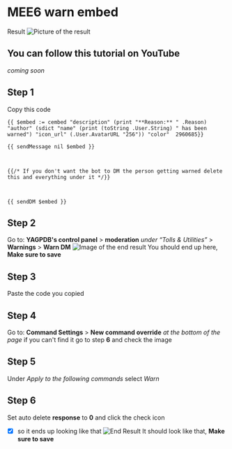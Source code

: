 # MEE6 warn embed
Result
![Picture of the result](https://i.ibb.co/0BH054d/yag-warn.png)

## You can follow this tutorial on YouTube

*coming soon*

## Step 1
Copy this code

    {{ $embed := cembed "description" (print "**Reason:** " .Reason) "author" (sdict "name" (print (toString .User.String) " has been warned") "icon_url" (.User.AvatarURL "256")) "color"  2960685}}
    
    {{ sendMessage nil $embed }}
    
      
    
    {{/* If you don't want the bot to DM the person getting warned delete this and everything under it */}}
    
      
    
    {{ sendDM $embed }}
## Step 2
Go to: **YAGPDB's control panel** > **moderation** *under “Tolls & Utilities”* > **Warnings** > **Warn DM**
![Image of the end result](https://i.ibb.co/bFwQkQ0/Screenshot.png)
You should end up here, **Make sure to save**
## Step 3
Paste the code you copied
## Step 4
Go to: **Command Settings** > **New command override** *at the bottom of the page* if you can't find it go to step **6** and check the image
## Step 5
Under *Apply to the following commands* select *Warn* 
## Step 6 
Set auto delete **response** to **0** and click the check icon
 - [x] so it ends up looking like that
 ![End Result](https://i.ibb.co/8PXvfvr/Screenshot.png)
It should look like that, **Make sure to save**